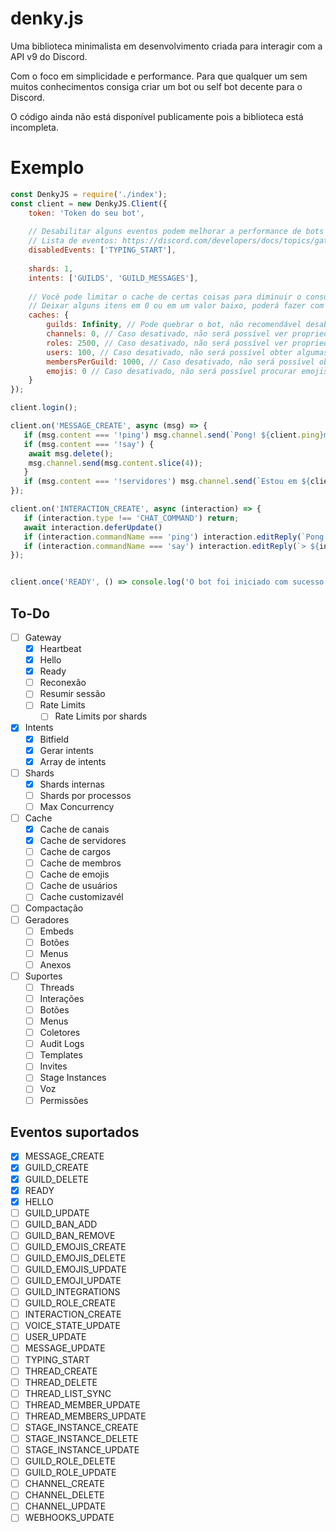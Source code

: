 # denky.js
Uma biblioteca minimalista em desenvolvimento criada para interagir com a API v9 do Discord.

Com o foco em simplicidade e performance. Para que qualquer um sem muitos conhecimentos consiga criar um bot ou self bot decente para o Discord.

O código ainda não está disponível publicamente pois a biblioteca está incompleta.

# Exemplo
```js
const DenkyJS = require('./index');
const client = new DenkyJS.Client({
    token: 'Token do seu bot',
    
    // Desabilitar alguns eventos podem melhorar a performance de bots grandes
    // Lista de eventos: https://discord.com/developers/docs/topics/gateway#commands-and-events-gateway-events
    disabledEvents: ['TYPING_START'],
    
    shards: 1,
    intents: ['GUILDS', 'GUILD_MESSAGES'],
    
    // Você pode limitar o cache de certas coisas para diminuir o consumo de memória.
    // Deixar alguns itens em 0 ou em um valor baixo, poderá fazer com que algumas propriedades não estejam disponíveis sem o metódo fetch.
    caches: {
        guilds: Infinity, // Pode quebrar o bot, não recomendável desabilitar.
        channels: 0, // Caso desativado, não será possível ver propriedades e permissões de um canal através do cache.
        roles: 2500, // Caso desativado, não será possível ver propriedades, permissões e permissões de membros através do cache.
        users: 100, // Caso desativado, não será possível obter algumas informações de usuários através do cache.
        membersPerGuild: 1000, // Caso desativado, não será possível obter algumas informações de membros através do cache.
        emojis: 0 // Caso desativado, não será possível procurar emojis através do cache.
    }
});

client.login();

client.on('MESSAGE_CREATE', async (msg) => {
   if (msg.content === '!ping') msg.channel.send(`Pong! ${client.ping}ms.`);
   if (msg.content === '!say') {
    await msg.delete();
    msg.channel.send(msg.content.slice(4));
   }
   if (msg.content === '!servidores') msg.channel.send(`Estou em ${client.guilds.cache.size} servidores!`);
});

client.on('INTERACTION_CREATE', async (interaction) => {
   if (interaction.type !== 'CHAT_COMMAND') return;
   await interaction.deferUpdate()
   if (interaction.commandName === 'ping') interaction.editReply(`Pong! ${client.ping}ms.`);
   if (interaction.commandName === 'say') interaction.editReply(`> ${interaction.options.getString('texto')}`);
});


client.once('READY', () => console.log('O bot foi iniciado com sucesso!'));
```

## To-Do
 - [ ] Gateway
    - [x] Heartbeat
    - [x] Hello
    - [x] Ready
    - [ ] Reconexão
    - [ ] Resumir sessão
    - [ ] Rate Limits
        - [ ] Rate Limits por shards
 - [x] Intents
    - [x] Bitfield
    - [x] Gerar intents
    - [x] Array de intents 
 - [ ] Shards
    - [x] Shards internas
    - [ ] Shards por processos
    - [ ] Max Concurrency
 - [ ] Cache
    - [x] Cache de canais
    - [x] Cache de servidores
    - [ ] Cache de cargos
    - [ ] Cache de membros
    - [ ] Cache de emojis
    - [ ] Cache de usuários
    - [ ] Cache customizavél
 - [ ] Compactação
 - [ ] Geradores
     - [ ] Embeds
     - [ ] Botões
     - [ ] Menus
     - [ ] Anexos
 - [ ] Suportes
     - [ ] Threads
     - [ ] Interações
     - [ ] Botões
     - [ ] Menus
     - [ ] Coletores
     - [ ] Audit Logs
     - [ ] Templates
     - [ ] Invites
     - [ ] Stage Instances
     - [ ] Voz
     - [ ] Permissões

## Eventos suportados
 - [x] MESSAGE_CREATE
 - [x] GUILD_CREATE
 - [x] GUILD_DELETE
 - [x] READY
 - [x] HELLO
 - [ ] GUILD_UPDATE
 - [ ] GUILD_BAN_ADD
 - [ ] GUILD_BAN_REMOVE
 - [ ] GUILD_EMOJIS_CREATE
 - [ ] GUILD_EMOJIS_DELETE
 - [ ] GUILD_EMOJIS_UPDATE
 - [ ] GUILD_EMOJI_UPDATE
 - [ ] GUILD_INTEGRATIONS
 - [ ] GUILD_ROLE_CREATE
 - [ ] INTERACTION_CREATE
 - [ ] VOICE_STATE_UPDATE
 - [ ] USER_UPDATE
 - [ ] MESSAGE_UPDATE
 - [ ] TYPING_START
 - [ ] THREAD_CREATE
 - [ ] THREAD_DELETE
 - [ ] THREAD_LIST_SYNC
 - [ ] THREAD_MEMBER_UPDATE
 - [ ] THREAD_MEMBERS_UPDATE
 - [ ] STAGE_INSTANCE_CREATE
 - [ ] STAGE_INSTANCE_DELETE
 - [ ] STAGE_INSTANCE_UPDATE
 - [ ] GUILD_ROLE_DELETE
 - [ ] GUILD_ROLE_UPDATE
 - [ ] CHANNEL_CREATE
 - [ ] CHANNEL_DELETE
 - [ ] CHANNEL_UPDATE
 - [ ] WEBHOOKS_UPDATE
